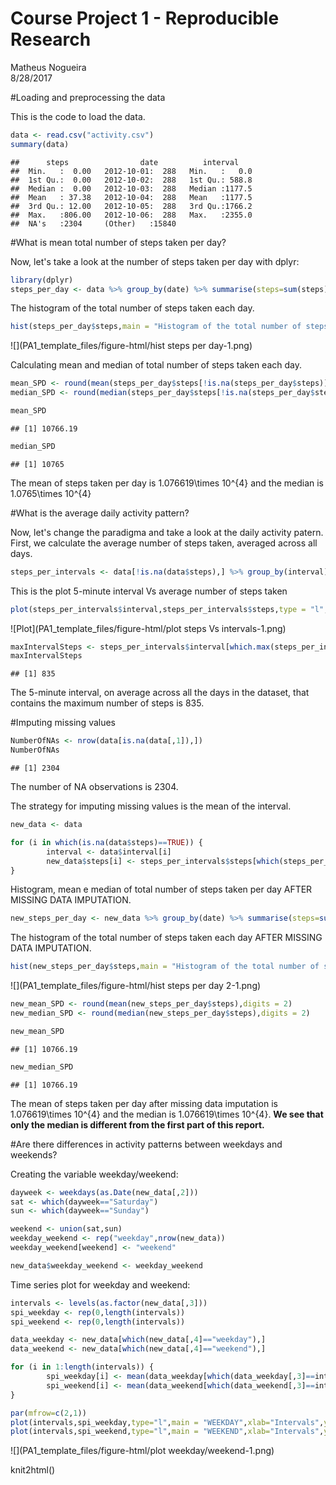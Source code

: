 # Course Project 1 - Reproducible Research
Matheus Nogueira  
8/28/2017  



#Loading and preprocessing the data

This is the code to load the data.

```r
data <- read.csv("activity.csv")
summary(data)
```

```
##      steps                date          interval     
##  Min.   :  0.00   2012-10-01:  288   Min.   :   0.0  
##  1st Qu.:  0.00   2012-10-02:  288   1st Qu.: 588.8  
##  Median :  0.00   2012-10-03:  288   Median :1177.5  
##  Mean   : 37.38   2012-10-04:  288   Mean   :1177.5  
##  3rd Qu.: 12.00   2012-10-05:  288   3rd Qu.:1766.2  
##  Max.   :806.00   2012-10-06:  288   Max.   :2355.0  
##  NA's   :2304     (Other)   :15840
```

#What is mean total number of steps taken per day?

Now, let's take a look at the number of steps taken per day with dplyr:


```r
library(dplyr)
steps_per_day <- data %>% group_by(date) %>% summarise(steps=sum(steps))
```

The histogram of the total number of steps taken each day.


```r
hist(steps_per_day$steps,main = "Histogram of the total number of steps taken each day",xlab = "Number of steps per day", breaks = 10)
```

![](PA1_template_files/figure-html/hist steps per day-1.png)<!-- -->

Calculating mean and median of total number of steps taken each day.


```r
mean_SPD <- round(mean(steps_per_day$steps[!is.na(steps_per_day$steps)]),digits = 2)
median_SPD <- round(median(steps_per_day$steps[!is.na(steps_per_day$steps)]),digits = 2)

mean_SPD
```

```
## [1] 10766.19
```

```r
median_SPD
```

```
## [1] 10765
```

The mean of steps taken per day is 1.076619\times 10^{4} and the median is 1.0765\times 10^{4} 

#What is the average daily activity pattern?

Now, let's change the paradigma and take a look at the daily activity patern.
First, we calculate the average number of steps taken, averaged across all days.


```r
steps_per_intervals <- data[!is.na(data$steps),] %>% group_by(interval) %>% summarise(steps=mean(steps))
```

This is the plot 5-minute interval Vs average number of steps taken


```r
plot(steps_per_intervals$interval,steps_per_intervals$steps,type = "l",xlab="Intervals",ylab="Steps",main="5-minute interval and the average number of steps taken")
```

![Plot](PA1_template_files/figure-html/plot steps Vs intervals-1.png)<!-- -->



```r
maxIntervalSteps <- steps_per_intervals$interval[which.max(steps_per_intervals$steps)]
maxIntervalSteps
```

```
## [1] 835
```

The 5-minute interval, on average across all the days in the dataset, that contains the maximum number of steps is 835.

#Imputing missing values


```r
NumberOfNAs <- nrow(data[is.na(data[,1]),])
NumberOfNAs
```

```
## [1] 2304
```

The number of NA observations is 2304.

The strategy for imputing missing values is the mean of the interval.


```r
new_data <- data

for (i in which(is.na(data$steps)==TRUE)) {
        interval <- data$interval[i]
        new_data$steps[i] <- steps_per_intervals$steps[which(steps_per_intervals$interval==interval)]
}
```

Histogram, mean e median of total number of steps taken per day AFTER MISSING DATA IMPUTATION.


```r
new_steps_per_day <- new_data %>% group_by(date) %>% summarise(steps=sum(steps))
```

The histogram of the total number of steps taken each day AFTER MISSING DATA IMPUTATION.

```r
hist(new_steps_per_day$steps,main = "Histogram of the total number of steps taken each day after MISSING DATA IMPUTATION",xlab = "Number of steps per day", breaks = 10)
```

![](PA1_template_files/figure-html/hist steps per day 2-1.png)<!-- -->



```r
new_mean_SPD <- round(mean(new_steps_per_day$steps),digits = 2)
new_median_SPD <- round(median(new_steps_per_day$steps),digits = 2)

new_mean_SPD
```

```
## [1] 10766.19
```

```r
new_median_SPD
```

```
## [1] 10766.19
```

The mean of steps taken per day after missing data imputation is 1.076619\times 10^{4} and the median is 1.076619\times 10^{4}. **We see that only the median is different from the first part of this report.**

#Are there differences in activity patterns between weekdays and weekends?

Creating the variable weekday/weekend:


```r
dayweek <- weekdays(as.Date(new_data[,2]))
sat <- which(dayweek=="Saturday")
sun <- which(dayweek=="Sunday")

weekend <- union(sat,sun)
weekday_weekend <- rep("weekday",nrow(new_data))
weekday_weekend[weekend] <- "weekend"

new_data$weekday_weekend <- weekday_weekend
```

Time series plot for weekday and weekend:


```r
intervals <- levels(as.factor(new_data[,3]))
spi_weekday <- rep(0,length(intervals))
spi_weekend <- rep(0,length(intervals))

data_weekday <- new_data[which(new_data[,4]=="weekday"),]
data_weekend <- new_data[which(new_data[,4]=="weekend"),]

for (i in 1:length(intervals)) {
        spi_weekday[i] <- mean(data_weekday[which(data_weekday[,3]==intervals[i]),1])
        spi_weekend[i] <- mean(data_weekend[which(data_weekend[,3]==intervals[i]),1])
}
```


```r
par(mfrow=c(2,1))
plot(intervals,spi_weekday,type="l",main = "WEEKDAY",xlab="Intervals",ylab="Steps",lwd=2)
plot(intervals,spi_weekend,type="l",main = "WEEKEND",xlab="Intervals",ylab="Steps",lwd=2)
```

![](PA1_template_files/figure-html/plot weekday/weekend-1.png)<!-- -->


knit2html()
